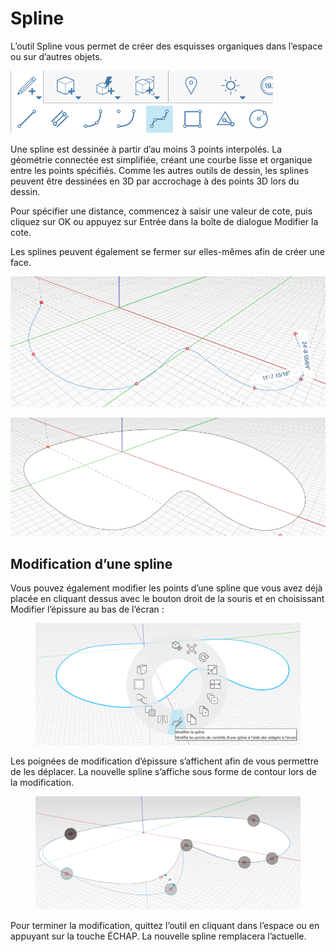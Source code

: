 # Spline

L’outil Spline vous permet de créer des esquisses organiques dans l’espace ou sur d’autres objets.

![](../.gitbook/assets/spline.png)

Une spline est dessinée à partir d’au moins 3 points interpolés. La géométrie connectée est simplifiée, créant une courbe lisse et organique entre les points spécifiés. Comme les autres outils de dessin, les splines peuvent être dessinées en 3D par accrochage à des points 3D lors du dessin.

Pour spécifier une distance, commencez à saisir une valeur de cote, puis cliquez sur OK ou appuyez sur Entrée dans la boîte de dialogue Modifier la cote.

Les splines peuvent également se fermer sur elles-mêmes afin de créer une face.

![](../.gitbook/assets/spline2.png)

![](../.gitbook/assets/spline3.png)

## Modification d’une spline

Vous pouvez également modifier les points d’une spline que vous avez déjà placée en cliquant dessus avec le bouton droit de la souris et en choisissant Modifier l’épissure au bas de l’écran :

<figure><img src="../.gitbook/assets/image (8).png" alt=""><figcaption></figcaption></figure>

Les poignées de modification d’épissure s’affichent afin de vous permettre de les déplacer. La nouvelle spline s’affiche sous forme de contour lors de la modification.

<figure><img src="../.gitbook/assets/image (5).png" alt=""><figcaption></figcaption></figure>

Pour terminer la modification, quittez l’outil en cliquant dans l’espace ou en appuyant sur la touche ÉCHAP. La nouvelle spline remplacera l’actuelle.
